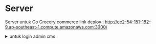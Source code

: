 # Server
Server untuk Go Grocery commerce
link deploy : http://ec2-54-151-182-9.ap-southeast-1.compute.amazonaws.com:3000/
<details>
<summary>untuk login admin cms :</summary>
  email : muktientutz@mail.com
  password : sistamania
</details>
